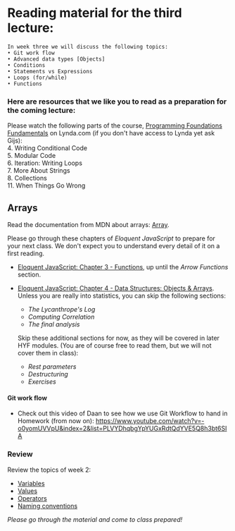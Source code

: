 # Reading material for the third lecture:

```
In week three we will discuss the following topics:
• Git work flow
• Advanced data types [Objects]
• Conditions
• Statements vs Expressions
• Loops (for/while)
• Functions
```

### Here are resources that we like you to read as a preparation for the coming lecture:

Please watch the following parts of the course, [Programming Foundations Fundamentals](https://www.lynda.com/Programming-Foundations-tutorials/Welcome/83603/90426-4.html) on Lynda.com (if you don't have access to Lynda yet ask Gijs):
    <br>4. Writing Conditional Code
    <br>5. Modular Code
    <br>6. Iteration: Writing Loops
    <br>7. More About Strings
    <br>8. Collections
    <br>11. When Things Go Wrong 

## Arrays

Read the documentation from MDN about arrays: [Array](https://developer.mozilla.org/en-US/docs/Web/JavaScript/Reference/Global_Objects/Array/prototype).

Please go through these chapters of _Eloquent JavaScript_ to prepare for your next class. We don't expect you to understand every detail of it on a first reading.

- [Eloquent JavaScript: Chapter 3 - Functions](http://eloquentjavascript.net/03_functions.html), up until the _Arrow Functions_ section.

- [Eloquent JavaScript: Chapter 4 - Data Structures: Objects & Arrays](http://eloquentjavascript.net/04_data.html). Unless you are really into statistics, you can skip the following sections:

    * _The Lycanthrope's Log_
    * _Computing Correlation_
    * _The final analysis_

    Skip these additional sections for now, as they will be covered in later HYF modules. (You are of course free to read them, but we will not cover them in class):

    * _Rest parameters_
    * _Destructuring_
    * _Exercises_
#### Git work flow
- Check out this video of Daan to see how we use Git Workflow to hand in Homework (from now on): https://www.youtube.com/watch?v=-o0yomUVVpU&index=2&list=PLVYDhqbgYpYUGxRdtQdYVE5Q8h3bt6SIA

### Review

Review the topics of week 2:

- [Variables](../../../../fundamentals/blob/master/fundamentals/variables.md)
- [Values](../../../../fundamentals/blob/master/fundamentals/values.md)
- [Operators](../../../../fundamentals/blob/master/fundamentals/operators.md)
- [Naming conventions](../../../../fundamentals/naming_conventions.md)

_Please go through the material and come to class prepared!_

